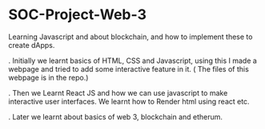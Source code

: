# SOC-Project-Web-3
Learning Javascript and about blockchain, and  how to implement these to create dApps.  

. Initially we learnt basics of HTML, CSS and Javascript, using this I made a webpage and tried to add some interactive feature in it. ( The files of this webpage is in the repo.)

. Then we Learnt React JS and how we can use javascript to make interactive user interfaces. We learnt how to Render html using react etc. 

. Later we learnt about basics of web 3, blockchain and etherum. 

